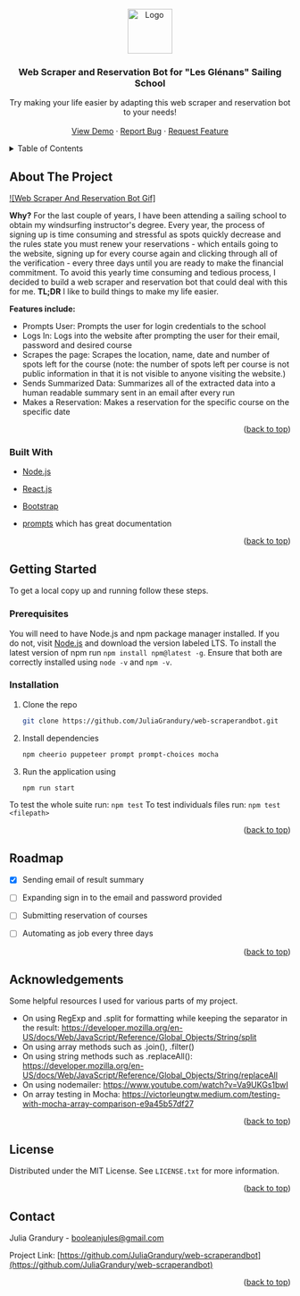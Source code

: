 <!-- PROJECT TITLE PAGE -->
<br />
<div align="center">
  <a href="https://www.glenans.asso.fr/">
    <img src="https://www.safetics.com/wp-content/uploads/2019/10/les-glenans-logo-01-1.png" alt="Logo" width="80" height="80">
  </a>
  <h3 align="center">Web Scraper and Reservation Bot for "Les Glénans" Sailing School</h3>
  <p align="center">
    Try making your life easier by adapting this web scraper and reservation bot to your needs!
    <br />
    <br />
    <a href="#">View Demo</a>
    ·
    <a href="https://github.com/JuliaGrandury/web-scraperandbot/issues">Report Bug</a>
    ·
    <a href="https://github.com/JuliaGrandury/web-scraperandbot/issues">Request Feature</a>
  </p>
</div>



<!-- TABLE OF CONTENTS -->
<details>
  <summary>Table of Contents</summary>
  <ol>
    <li>
      <a href="#about-the-project">About The Project</a>
      <ul>
        <li><a href="#built-with">Built With</a></li>
      </ul>
    </li>
    <li>
      <a href="#getting-started">Getting Started</a>
      <ul>
        <li><a href="#prerequisites">Prerequisites</a></li>
        <li><a href="#installation">Installation</a></li>
      </ul>
    </li>
    <li><a href="#roadmap">Roadmap</a></li>
    <li><a href="#contact">Contact</a></li>
  </ol>
</details>



<!-- ABOUT THE PROJECT -->
## About The Project

[![Web Scraper And Reservation Bot Gif]](https://example.com)

**Why?** For the last couple of years, I have been attending a sailing school to obtain my windsurfing instructor's degree. Every year, the process of signing up is time consuming and stressful as spots quickly decrease and the rules state you must renew your reservations - which entails going to the website, signing up for every course again and clicking through all of the verification - every three days until you are ready to make the financial commitment. To avoid this yearly time consuming and tedious process, I decided to build a web scraper and reservation bot that could deal with this for me.
**TL;DR** I like to build things to make my life easier.

**Features include:**
* Prompts User: Prompts the user for login credentials to the school
* Logs In: Logs into the website after prompting the user for their email, password and desired course
* Scrapes the page: Scrapes the location, name, date and number of spots left for the course (note: the number of spots left per course is not public information in that it is not visible to anyone visiting the website.)
* Sends Summarized Data: Summarizes all of the extracted data into a human readable summary sent in an email after every run
* Makes a Reservation: Makes a reservation for the specific course on the specific date

<p align="right">(<a href="#top">back to top</a>)</p>


### Built With

* [Node.js](https://nodejs.org/en/)
* [React.js](https://reactjs.org/)
* [Bootstrap](https://getbootstrap.com)

* [prompts](https://www.npmjs.com/package/prompts) which has great documentation

<p align="right">(<a href="#top">back to top</a>)</p>


<!-- GETTING STARTED -->
## Getting Started

To get a local copy up and running follow these steps.

### Prerequisites

You will need to have Node.js and npm package manager installed. If you do not, visit [Node.js](https://nodejs.org/en/) and download the version labeled LTS. To install the latest version of npm run `npm install npm@latest -g`. Ensure that both are correctly installed using `node -v` and `npm -v`.

### Installation

1. Clone the repo
   ```sh
   git clone https://github.com/JuliaGrandury/web-scraperandbot.git
   ```
2. Install dependencies
   ```sh
   npm cheerio puppeteer prompt prompt-choices mocha
   ```
3. Run the application using 
   ```sh
   npm run start
   ```
   
To test the whole suite run: `npm test`
To test individuals files run: `npm test <filepath>`
<p align="right">(<a href="#top">back to top</a>)</p>



<!-- ROADMAP -->
## Roadmap

- [X] Sending email of result summary
- [ ] Expanding sign in to the email and password provided
- [ ] Submitting reservation of courses 
- [ ] Automating as job every three days


<p align="right">(<a href="#top">back to top</a>)</p>



<!-- ACKNOWLEDGEMENTS -->
## Acknowledgements
Some helpful resources I used for various parts of my project.
* On using RegExp and .split for formatting while keeping the separator in the result: https://developer.mozilla.org/en-US/docs/Web/JavaScript/Reference/Global_Objects/String/split
* On using array methods such as .join(), .filter()
* On using string methods such as .replaceAll(): https://developer.mozilla.org/en-US/docs/Web/JavaScript/Reference/Global_Objects/String/replaceAll
* On using nodemailer: https://www.youtube.com/watch?v=Va9UKGs1bwI
* On array testing in Mocha: https://victorleungtw.medium.com/testing-with-mocha-array-comparison-e9a45b57df27


<p align="right">(<a href="#top">back to top</a>)</p>


<!-- LICENSE -->
## License

Distributed under the MIT License. See `LICENSE.txt` for more information.

<p align="right">(<a href="#top">back to top</a>)</p>



<!-- CONTACT -->
## Contact

Julia Grandury - booleanjules@gmail.com

Project Link: [https://github.com/JuliaGrandury/web-scraperandbot](https://github.com/JuliaGrandury/web-scraperandbot)

<p align="right">(<a href="#top">back to top</a>)</p>


